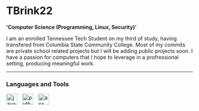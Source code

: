 # TBrink22 

**'Computer Science (Programming, Linux, Security)'**

I am an enrolled Tennessee Tech Student on my third of study, having transfered from Columbia State Community College. Most of my commits are private school related projects but I will be adding public projects soon. I have a passion for computers that I hope to leverage in a profressional setting, producing meaningful work.

---
### Languages and Tools
<img align="left" alt="java" width="30px" style="padding-right:10px;" scr="https://cdn.jsdelivr.net/gh/devicons/devicon@latest/icons/java/java-original.svg">

<img align="left" alt="python" width="30px" style="padding-right:10px;" scr="https://cdn.jsdelivr.net/gh/devicons/devicon@latest/icons/python/python-original.svg">

<img align="left" alt="assmebly" width="30px" style="padding-right:10px;" scr="https://img.icons8.com/?size=100&id=gVK745a4Vaur&format=png&color=000000">



<!--
**TBrink22/TBrink22** is a ✨ _special_ ✨ repository because its `README.md` (this file) appears on your GitHub profile.

Here are some ideas to get you started:

- 🔭 I’m currently working on ...
- 🌱 I’m currently learning ...
- 👯 I’m looking to collaborate on ...
- 🤔 I’m looking for help with ...
- 💬 Ask me about ...
- 📫 How to reach me: ...
- 😄 Pronouns: ...
- ⚡ Fun fact: ...
-->
